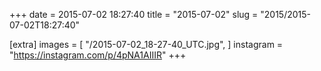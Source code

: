 +++
date = 2015-07-02 18:27:40
title = "2015-07-02"
slug = "2015/2015-07-02T18:27:40"

[extra]
images = [
    "/2015-07-02_18-27-40_UTC.jpg",
]
instagram = "https://instagram.com/p/4pNA1AIIIR"
+++

